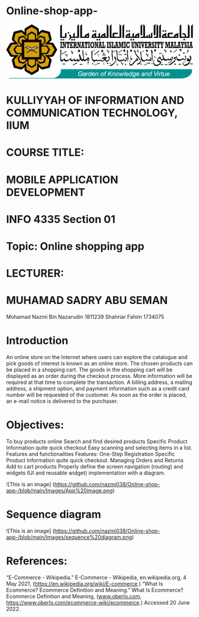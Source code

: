 # Online-shop-app-

![This is an image](https://github.com/nazmi038/Online-shop-app-/blob/main/Images/logo-IIUM-ori.png)


# KULLIYYAH OF INFORMATION AND COMMUNICATION TECHNOLOGY, IIUM
 
#  COURSE TITLE:
#  MOBILE APPLICATION DEVELOPMENT
 
 
#  INFO 4335 Section 01
#  Topic:  Online shopping app
 

#  LECTURER:  
#  MUHAMAD SADRY ABU SEMAN

Mohamad Nazmi Bin Nazarudin 1811239
Shahriar Fahim 1734075

#  Introduction
An online store on the Internet where users can explore the catalogue and pick goods of interest is known as an online store. The chosen products can be placed in a shopping cart. The goods in the shopping cart will be displayed as an order during the checkout process. More information will be required at that time to complete the transaction. A billing address, a mailing address, a shipment option, and payment information such as a credit card number will be requested of the customer. As soon as the order is placed, an e-mail notice is delivered to the purchaser.

# Objectives:
To buy products online
Search and find desired products
Specific Product Information
 quite quick checkout
Easy scanning and selecting items in a list.
Features and functionalities
Features:
One-Step Registration
Specific Product Information
quite quick checkout.
Managing Orders and Returns
Add to cart products
Properly define the screen navigation (routing) and widgets (UI and reusable widget) implementation with a diagram.

![This is an image] (https://github.com/nazmi038/Online-shop-app-/blob/main/Images/App%20image.png)

# Sequence diagram

![This is an image] (https://github.com/nazmi038/Online-shop-app-/blob/main/Images/sequence%20diagram.png)

#  References:
“E-Commerce - Wikipedia.” E-Commerce - Wikipedia, en.wikipedia.org, 4 May 2021, (https://en.wikipedia.org/wiki/E-commerce.) 
“What Is Ecommerce? Ecommerce Definition and Meaning.” What Is Ecommerce? Ecommerce Definition and Meaning, (www.oberlo.com, https://www.oberlo.com/ecommerce-wiki/ecommerce.)  Accessed 20 June 2022. 
